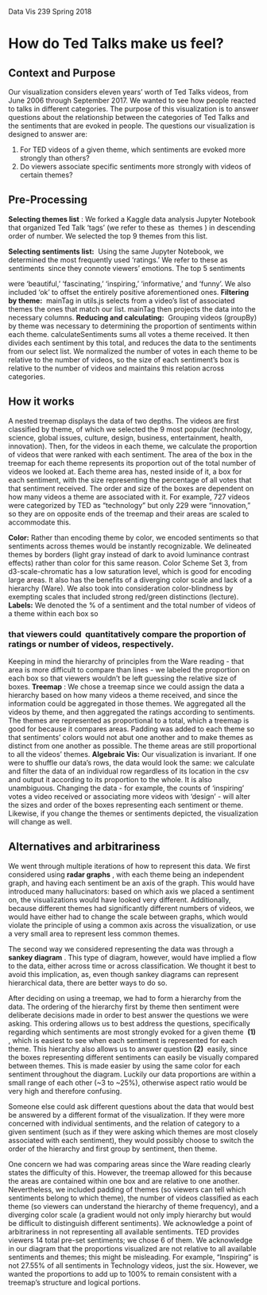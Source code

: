 Data Vis 239
Spring 2018

# How do Ted Talks make us feel?

## Context and Purpose

Our visualization considers eleven years’ worth of Ted Talks videos, from June 2006 through
September 2017. We wanted to see how people reacted to talks in different categories. The purpose of this
visualization is to answer questions about the relationship between the categories of Ted Talks and the
sentiments that are evoked in people. The questions our visualization is designed to answer are:

1. For TED videos of a given theme, which sentiments are evoked more strongly than others?
2. Do viewers associate specific sentiments more strongly with videos of certain themes?

## Pre-Processing

**Selecting themes list** ​: We forked a Kaggle data analysis Jupyter Notebook that organized Ted Talk ‘tags’ (we refer to these as ​ themes ​) in descending order of number. We selected the top 9 themes from this list.

**Selecting sentiments list:** ​ Using the same Jupyter Notebook, we determined the most frequently used ‘ratings.’ We refer to these as ​ sentiments ​ since they connote viewers’ emotions. The top 5 sentiments

were ‘beautiful,’ ‘fascinating,’ ‘inspiring,’ ‘informative,’ and ‘funny’. We also included ‘ok’ to offset the
entirely positive aforementioned ones.
**Filtering by theme:** ​ mainTag in utils.js selects from a video’s list of associated themes the ones that
match our list. mainTag then projects the data into the necessary columns.
**Reducing and calculating:** ​ Grouping videos (groupBy) by theme was necessary to determining the
proportion of sentiments within each theme. calculateSentiments sums all votes a theme received. It then
divides each sentiment by this total, and reduces the data to the sentiments from our select list. We
normalized the number of votes in each theme to be relative to the number of videos, so the size of each
sentiment’s box is relative to the number of videos and maintains this relation across categories.

## How it works

A nested treemap displays the data of two depths. The videos are first classified by theme, of which we
selected the 9 most popular (technology, science, global issues, culture, design, business, entertainment,
health, innovation). Then, for the videos in each theme, we calculate the proportion of videos that were
ranked with each sentiment.
The area of the box in the treemap for each theme represents its proportion out of the total number of
videos we looked at. Each theme area has, nested inside of it, a box for each sentiment, with the size
representing the percentage of all votes that that sentiment received.
The order and size of the boxes are dependent on how many videos a theme are associated with it. For
example, 727 videos were categorized by TED as “technology” but only 229 were “innovation,” so they
are on opposite ends of the treemap and their areas are scaled to accommodate this.


**Color:** ​Rather than encoding theme by color, we encoded sentiments so that sentiments across themes
would be instantly recognizable. We delineated themes by borders (light gray instead of dark to avoid
luminance contrast effects) rather than color for this same reason. Color Scheme Set 3, from
d3-scale-chromatic has a low saturation level, which is good for encoding large areas. It also has the
benefits of a diverging color scale and lack of a hierarchy (Ware). We also took into consideration
color-blindness by exempting scales that included strong red/green distinctions (lecture).
**Labels:** ​We denoted the % of a sentiment and the total number of videos of a theme within each box so

### that viewers could ​ quantitatively ​compare the proportion of ratings or number of videos, respectively.

Keeping in mind the hierarchy of principles from the Ware reading - that area is more difficult to compare
than lines - we labeled the proportion on each box so that viewers wouldn’t be left guessing the relative
size of boxes.
**Treemap** ​: We chose a treemap since we could assign the data a hierarchy based on how many videos a
theme received, and since the information could be aggregated in those themes. We aggregated all the
videos by theme, and then aggregated the ratings according to sentiments. The themes are represented as
proportional to a total, which a treemap is good for because it compares areas. Padding was added to each
theme so that sentiments’ colors would not abut one another and to make themes as distinct from one
another as possible. The theme areas are still proportional to all the videos’ themes.
**Algebraic Vis:** ​Our visualization is invariant. If one were to shuffle our data’s rows, the data would look
the same: we calculate and filter the data of an individual row regardless of its location in the csv and
output it according to its proportion to the whole. It is also unambiguous. Changing the data - for
example, the counts of ‘inspiring’ votes a video received or associating more videos with ‘design’ - will
alter the sizes and order of the boxes representing each sentiment or theme. Likewise, if you change the
themes or sentiments depicted, the visualization will change as well.

## Alternatives and arbitrariness

We went through multiple iterations of how to represent this data. We first considered using
**radar graphs** ​, with each theme being an independent graph, and having each sentiment be an axis of the
graph. This would have introduced many hallucinators: based on which axis we placed a sentiment on, the
visualizations would have looked very different. Additionally, because different themes had significantly
different numbers of videos, we would have either had to change the scale between graphs, which would
violate the principle of using a common axis across the visualization, or use a very small area to represent
less common themes.

The second way we considered representing the data was through a ​ **sankey diagram** ​. This type
of diagram, however, would have implied a flow to the data, either across time or across classification.
We thought it best to avoid this implication, as, even though sankey diagrams can represent hierarchical
data, there are better ways to do so.

After deciding on using a treemap, we had to form a hierarchy from the data. The ordering of the
hierarchy first by theme then sentiment were deliberate decisions made in order to best answer the
questions we were asking. This ordering allows us to best address the questions, specifically regarding
which sentiments are most strongly evoked for a given theme ​ **(1)** ​, which is easiest to see when each
sentiment is represented for each theme. This hierarchy also allows us to answer question​ **(2)** ​ easily, since
the boxes representing different sentiments can easily be visually compared between themes. This is made
easier by using the same color for each sentiment throughout the diagram. Luckily our data proportions
are within a small range of each other (~3 to ~25%), otherwise aspect ratio would be very high and
therefore confusing.

Someone else could ask different questions about the data that would best be answered by a
different format of the visualization. If they were more concerned with individual sentiments, and the
relation of category to a given sentiment (such as if they were asking which themes are most closely
associated with each sentiment), they would possibly choose to switch the order of the hierarchy and first
group by sentiment, then theme.

One concern we had was comparing areas since the Ware reading clearly states the difficulty of
this. However, the treemap allowed for this because the areas are contained within one box and are
relative to one another. Nevertheless, we included padding of themes (so viewers can tell which
sentiments belong to which theme), the number of videos classified as each theme (so viewers can
understand the hierarchy of theme frequency), and a diverging color scale (a gradient would not only
imply hierarchy but would be difficult to distinguish different sentiments).
We acknowledge a point of arbitrariness in not representing all available sentiments. TED
provides viewers 14 total pre-set sentiments; we chose 6 of them. We acknowledge in our diagram that
the proportions visualized are not relative to all available sentiments and themes; this might be
misleading. For example, “Inspiring” is not 27.55% of all sentiments in Technology videos, just the six.
However, we wanted the proportions to add up to 100% to remain consistent with a treemap’s structure
and logical portions.

